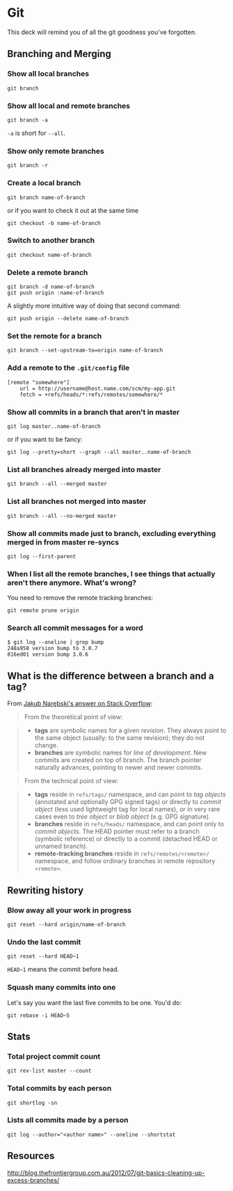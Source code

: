 Git
===

This deck will remind you of all the git goodness you've forgotten.

## Branching and Merging

### Show all local branches

    git branch

### Show all local and remote branches

    git branch -a
    
`-a` is short for `--all`.

### Show only remote branches

    git branch -r

### Create a local branch

    git branch name-of-branch

or if you want to check it out at the same time

    git checkout -b name-of-branch

### Switch to another branch

    git checkout name-of-branch

### Delete a remote branch

    git branch -d name-of-branch
    git push origin :name-of-branch

A slightly more intuitive way of doing that second command:

    git push origin --delete name-of-branch

### Set the remote for a branch

	git branch --set-upstream-to=origin name-of-branch

### Add a remote to the `.git/config` file

	[remote "somewhere"]
		url = http://username@host.name.com/scm/my-app.git
		fetch = +refs/heads/*:refs/remotes/somewhere/*

### Show all commits in a branch that aren't in master

	git log master..name-of-branch
	
or if you want to be fancy:

	git log --pretty=short --graph --all master..name-of-branch

### List all branches already merged into master

	git branch --all --merged master

### List all branches not merged into master

	git branch --all --no-merged master
	
### Show all commits made just to branch, excluding everything merged in from master re-syncs

	git log --first-parent	

### When I list all the remote branches, I see things that actually aren't there anymore. What's wrong?

You need to remove the remote tracking branches:

    git remote prune origin

### Search all commit messages for a word

	$ git log --oneline | grep bump
	248a958 version bump to 3.0.7
	816ed01 version bump 3.0.6

## What is the difference between a branch and a tag?

From [Jakub Narębski's answer on Stack Overflow](http://stackoverflow.com/a/1457536):

> From the theoretical point of view:

> - **tags** are symbolic names for a given *revision*. They always point to the same object (usually: to the same revision); they do not change.
> - **branches** are symbolic names for *line of development*. New commits are created on top of branch. The branch pointer naturally advances, pointing to newer and newer commits.

> From the technical point of view:

> - **tags** reside in `refs/tags/` namespace, and can point to *tag objects* (annotated and optionally GPG signed tags) or directly to *commit object* (less used lightweight tag for local names), or in very rare cases even to *tree object* or *blob object* (e.g. GPG signature).
> - **branches** reside in `refs/heads/` namespace, and can point only to *commit objects*. The HEAD pointer must refer to a branch (symbolic reference) or directly to a commit (detached HEAD or unnamed branch).
> - **remote-tracking branches** reside in `refs/remotes/<remote>/` namespace, and follow ordinary branches in remote repository `<remote>`.

## Rewriting history

### Blow away all your work in progress

    git reset --hard origin/name-of-branch

### Undo the last commit

    git reset --hard HEAD~1
    
`HEAD~1` means the commit before head.

### Squash many commits into one

Let's say you want the last five commits to be one. You'd do:

	git rebase -i HEAD~5

## Stats

### Total project commit count

	git rev-list master --count

### Total commits by each person

	git shortlog -sn

### Lists all commits made by a person

	git log --author="<author name>" --oneline --shortstat

## Resources

http://blog.thefrontiergroup.com.au/2012/07/git-basics-cleaning-up-excess-branches/